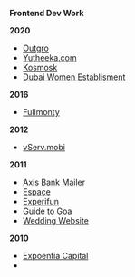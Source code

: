 **Frontend Dev Work**

**2020**
 - [Outgro](https://outgro.in/)
 - [Yutheeka.com](https://yutheeka.com/)  
 - [Kosmosk](https://kosmosk.in/)
 - [Dubai Women Establisment](https://dwe.gov.ae/en)

**2016**

 - [Fullmonty](https://vailancio.com/fullmonty/)

**2012**
- [vServ.mobi](https://vailancio.com/vserv/)

**2011**
 - [Axis Bank Mailer](https://vailancio.com/axis-mailer/)
 - [Espace](https://vailancio.com/espace/)
 - [Experifun](https://vailancio.com/experifun/) 
 - [Guide to Goa](https://vailancio.com/guide_to_goa/) 
 - [Wedding Website](https://vailancio.com/wedding/)

**2010**

 - [Expoentia Capital](https://vailancio.com/expo)
 - 

<!--stackedit_data:
eyJoaXN0b3J5IjpbLTE2MDM1NDE4Miw5NDE3MDIzNzgsMTE5Nz
k0NzI3OCwxNTE2MjMxNzI1LC0xNjYyOTEwMTU0XX0=
-->